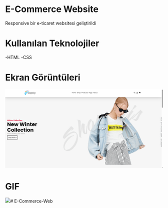 # E-Commerce Website
Responsive bir e-ticaret websitesi geliştirildi

# Kullanılan Teknolojiler
-HTML
-CSS

# Ekran Görüntüleri

![](İmages/Ekran%20görüntüsü%202024-03-01%20055015.png)

# GIF

![](İmages/Animation.gif)# E-Commerce-Web
